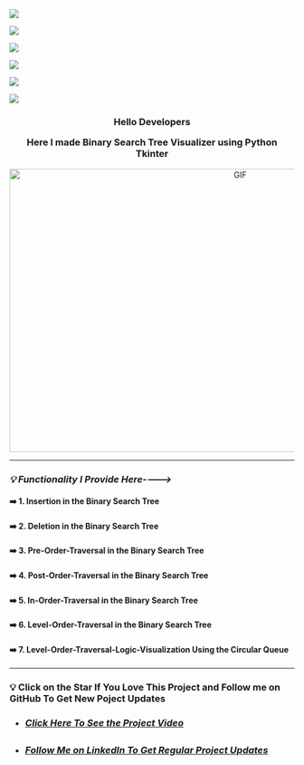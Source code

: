 <p align="center">
 
![](https://img.shields.io/badge/Programming_Language-Python-blue.svg)
![](https://img.shields.io/badge/Tool_Used-Tkinter-orange.svg)
![](https://img.shields.io/badge/Python_Version-3.7-blue.svg)
![](https://img.shields.io/badge/Data_Structure-BST-brown.svg)
![](https://img.shields.io/badge/Functionality-7-red.svg)
![](https://img.shields.io/badge/Status-Complete-green.svg)
 
</p>


### <p align="center">Hello Developers</p> <p align="center">Here I made Binary Search Tree Visualizer using Python Tkinter

<p align="center"> <img alt="GIF" height="500px"  width="800px" src="bst_gif.gif"/><br></p>

---

### ***_<p align="left"> 💡 Functionality I Provide Here---->_***
#### ➡️ 1. Insertion in the Binary Search Tree
#### ➡️ 2. Deletion in the Binary Search Tree
#### ➡️ 3. Pre-Order-Traversal in the Binary Search Tree
#### ➡️ 4. Post-Order-Traversal in the Binary Search Tree
#### ➡️ 5. In-Order-Traversal in the Binary Search Tree
#### ➡️ 6. Level-Order-Traversal in the Binary Search Tree
#### ➡️ 7. Level-Order-Traversal-Logic-Visualization Using the Circular Queue</p>
---
<h3> 💡 Click on the Star If You Love This Project and Follow me on GitHub To Get New Poject Updates<h3>

- #####  [Click Here To See the Project Video](https://youtu.be/9MZDMAiR24I "LCO")
- #####  [Follow Me on LinkedIn To Get Regular Project Updates](https://www.linkedin.com/in/samarpan-dasgupta-4aa1061b0/ "LCO")
 
